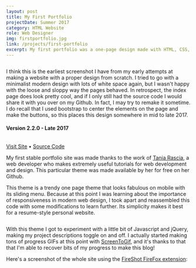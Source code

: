 ```yaml
---
layout: post
title: My First Portfolio
projectDate: Summer 2017
category: HTML Website
role: Web Designer
img: firstportfolio.jpg
link: /projects/first-portfolio
excerpt: My first portfolio was a one-page design made with HTML, CSS, Bootstrap, and Javascript. I repurposed a design by Tania Rascia that was freely available for use as a template on her Github. I used some simple jQuery for the projects portion of the website. This was the first stepping stone to making my own complete personal website from scratch.
---
```


<img src="https://cozymaus.github.io/img/firstportfoliofromscratchss.png" alt="" class="img-fluid"/>

<p>I think this is the earliest screenshot I have from my early attempts at making a website with a proper design from scratch. I tried to go with a minimalist modern design with lots of white space again, but I wasn't happy with the loose and sloppy way the pages behaved. In retrospect, the index page does look pretty cool, and if I only still had the source code I would share it with you over on my Github. In fact, I may try to remake it sometime. I do recall that I used bootstrap to center the elements on the page and make the buttons, so this places this design somewhere in mid to late 2017.</p>

<h4 id="first-portfolio">Version 2.2.0 - Late 2017</h4>

<img src="https://cozymaus.github.io/img/firstportfolio.png" alt="" class="img-fluid"/>

<p class="caption"><a href="https://cozymaus.github.io/portfolio-2017" target="_blank">Visit Site</a> • <a href="https://github.com/cozymaus/portfolio-2017" target="_blank">Source Code</a></p>

<p>My first stable portfolio site was made thanks to the work of <a href="http://taniarascia.com" target="_blank" rel="nofollow">Tania Rascia</a>, a web developer who makes extremely useful tutorials for web development and design. This particular theme was made available by her for free on her Github.</p>

<p>This theme is a trendy one page theme that looks fabulous on mobile with its sliding menu. Because at this point I was learning about the importance of responsiveness in modern web design, I took apart and reassembled this code with some modifications to learn further. Its simplicity makes it best for a resume-style personal website.</p>

<img src="https://cozymaus.github.io/img/togglesshow.gif" alt="" class="img-fluid"/>

<p>With this theme I got to experiment with a little bit of Javascript and jQuery, making my project descriptions toggle on and off. I actually started making tons of progress GIFs at this point with <a href="https://www.screentogif.com/" target="_blank" rel="nofollow">ScreenToGif</a>, and it's thanks to that that I'm able to recover bits of my progress to make this blog!</p>

<p>Here's a screenshot of the whole site using the <a href="https://addons.mozilla.org/en-US/firefox/addon/fireshot/" target="_blank">FireShot FireFox extension</a>:</p>

<img src="https://cozymaus.github.io/img/portfolioearly2017.png" alt="" class="img-fluid"/>
